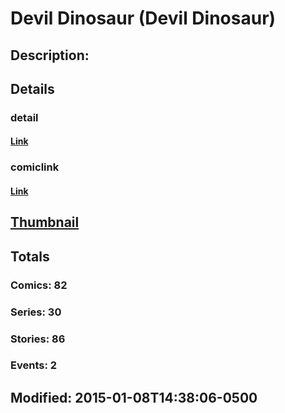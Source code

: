 # Devil Dinosaur (Devil Dinosaur)
## Description: 
## Details
### detail
#### [Link](http://marvel.com/characters/3452/devil_dinosaur?utm_campaign=apiRef&utm_source=225578a89fc76f3d20fbffda5d17a88d)
### comiclink
#### [Link](http://marvel.com/comics/characters/1017583/devil_dinosaur_devil_dinosaur?utm_campaign=apiRef&utm_source=225578a89fc76f3d20fbffda5d17a88d)
## [Thumbnail](http://i.annihil.us/u/prod/marvel/i/mg/9/90/54aedc448b925.jpg)
## Totals
### Comics: 82
### Series: 30
### Stories: 86
### Events: 2
## Modified: 2015-01-08T14:38:06-0500
